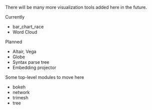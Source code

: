 There will be many more visualization tools added here in the future.

Currently
- bar_chart_race
- Word Cloud

Planned
- Altair, Vega
- Globe
- Syntax parse tree
- Embedding projector

Some top-level modules to move here
- bokeh
- network
- trimesh
- tree
